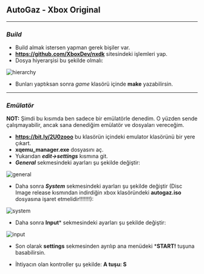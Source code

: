 ## **AutoGaz - Xbox Original**
--------------
###  ***Build***
- Build almak istersen yapman gerek bişiler var.
- **https://github.com/XboxDev/nxdk** sitesindeki işlemleri yap.
- Dosya hiyerarşisi bu şekilde olmalı:
 
![hierarchy](https://i.imgur.com/dtj5Pq1.png)
- Bunları yaptıksan sonra *game* klasörü içinde **make** yazabilirsin.
-----------------
### ***Emülatör***
**NOT:** Şimdi bu kısımda ben sadece bir emülatörle denedim. O yüzden sende çalışmayabilir, ancak sana denediğim emülatör ve dosyaları vereceğim.
- **https://bit.ly/2U0zooo** bu klasörün içindeki emulator klasörünü bir yere çıkart.
- **xqemu_manager.exe** dosyasını aç.
- Yukarıdan ***edit->settings*** kısmına git.
- ***General*** sekmesindeki ayarları şu şekilde değiştir:

![general](https://i.imgur.com/PtjLxGo.png)
- Daha sonra ***System*** sekmesindeki ayarları şu şekilde değiştir (Disc Image release kısmından indirdiğin xbox klasöründeki **autogaz.iso** dosyasına işaret etmelidir!!!!!!!):

![system](https://i.imgur.com/w5pO9qZ.png)
- Daha sonra **Input*** sekmesindeki ayarları şu şekilde değiştir:

![input](https://i.imgur.com/DkdbpYa.png)
- Son olarak **settings** sekmesinden ayrılıp ana menüdeki ***START!** tuşuna basabilirsin.

- İhtiyacın olan kontroller şu şekilde: **A tuşu: S**
